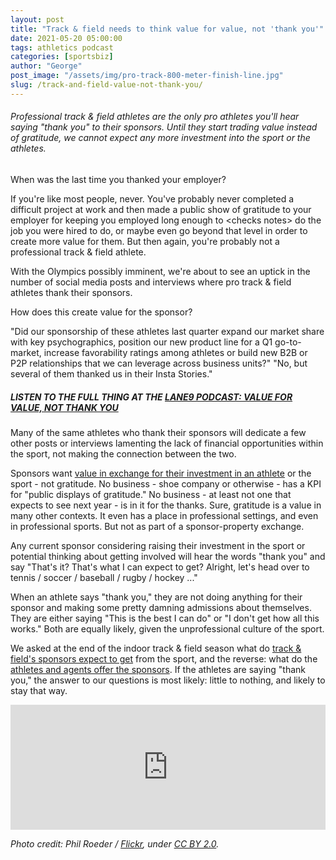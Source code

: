 ```yaml
---
layout: post
title: "Track & field needs to think value for value, not 'thank you'"
date: 2021-05-20 05:00:00
tags: athletics podcast
categories: [sportsbiz]
author: "George"
post_image: "/assets/img/pro-track-800-meter-finish-line.jpg"
slug: /track-and-field-value-not-thank-you/
---
```

<h6>Professional track & field athletes are the only pro athletes you'll hear saying "thank you" to their sponsors. Until they start trading value instead of gratitude, we cannot expect any more investment into the sport or the athletes.</h6>

When was the last time you thanked your employer?

If you're like most people, never. You've probably never completed a difficult project at work and then made a public show of gratitude to your employer for keeping you employed long enough to &lt;checks notes&gt; do the job you were hired to do, or maybe even go beyond that level in order to create more value for them. But then again, you're probably not a professional track & field athlete.

With the Olympics possibly imminent, we're about to see an uptick in the number of social media posts and interviews where pro track & field athletes thank their sponsors. 

How does this create value for the sponsor? 

"Did our sponsorship of these athletes last quarter expand our market share with key psychographics, position our new product line for a Q1 go-to-market, increase favorability ratings among athletes or build new B2B or P2P relationships that we can leverage across business units?" "No, but several of them thanked us in their Insta Stories." 

##### LISTEN TO THE FULL THING AT THE [LANE9 PODCAST: VALUE FOR VALUE, NOT THANK YOU](https://podcasts.apple.com/us/podcast/track-field-needs-to-think-value-for-value-not-thank-you/id1198173010?i=1000522378708)

Many of the same athletes who thank their sponsors will dedicate a few other posts or interviews lamenting the lack of financial opportunities within the sport, not making the connection between the two. 

Sponsors want [value in exchange for their investment in an athlete](https://powersponsorship.com/most-least-powerful-sponsorship-benefits/) or the sport - not gratitude. No business - shoe company or otherwise - has a KPI for "public displays of gratitude." No business - at least not one that expects to see next year - is in it for the thanks. Sure, gratitude is a value in many other contexts. It even has a place in professional settings, and even in professional sports. But not as part of a sponsor-property exchange. 

Any current sponsor considering raising their investment in the sport or potential thinking about getting involved will hear the words "thank you" and say "That's it? That's what I can expect to get? Alright, let's head over to tennis / soccer / baseball / rugby / hockey ..."

When an athlete says "thank you," they are not doing anything for their sponsor and making some pretty damning admissions about themselves. They are either saying "This is the best I can do" or "I don't get how all this works." Both are equally likely, given the unprofessional culture of the sport.

We asked at the end of the indoor track & field season what do [track & field's sponsors expect to get](https://nalathletics.com/blog/2021/03/10/what-do-track-field-sponsors-expect-return) from the sport, and the reverse: what do the [athletes and agents offer the sponsors](https://nalathletics.com/blog/2021/03/25/what-do-track-field-athletes-offer-sponsors). If the athletes are saying "thank you," the answer to our questions is most likely: little to nothing, and likely to stay that way.

<iframe src="https://widget.spreaker.com/player?episode_id=44911872&theme=light&playlist=false&playlist-continuous=false&autoplay=false&live-autoplay=false&chapters-image=true&episode_image_position=right&hide-logo=false&hide-likes=false&hide-comments=false&hide-sharing=false&hide-download=true" width="100%" height="200px" frameborder="0"></iframe>

<em>Photo credit: Phil Roeder / [Flickr](https://flic.kr/p/Ln5Jt9), under [CC BY 2.0](https://creativecommons.org/licenses/by/2.0/).</em>
